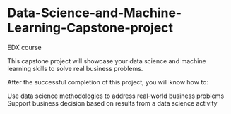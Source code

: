 # Data-Science-and-Machine-Learning-Capstone-project
EDX course 


This capstone project will showcase your data science and machine learning skills to solve real business problems.

After the successful completion of this project, you will know how to:

Use data science methodologies to address real-world business problems
Support business decision based on results from a data science activity
